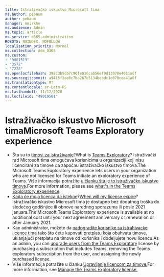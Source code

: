 ```yaml
---
title: Istraživačko iskustvo Microsoft tima
ms.author: pebaum
author: pebaum
manager: mnirkhe
ms.audience: Admin
ms.topic: article
ms.service: o365-administration
ROBOTS: NOINDEX, NOFOLLOW
localization_priority: Normal
ms.collection: Adm_O365
ms.custom:
- "9001513"
- "3572"
- "7228"
ms.openlocfilehash: 398c3b9db7c90fe016cab56ef9d13078e4011a6f
ms.sourcegitcommit: a9415f3ae8c7ba267b5134bcbdc1e070cea41a0f
ms.translationtype: MT
ms.contentlocale: sr-Latn-RS
ms.lasthandoff: 11/12/2020
ms.locfileid: "49019561"
---
```

# <a name="microsoft-teams-exploratory-experience"></a><span data-ttu-id="923f3-102">Istraživačko iskustvo Microsoft tima</span><span class="sxs-lookup"><span data-stu-id="923f3-102">Microsoft Teams Exploratory experience</span></span>

- <span data-ttu-id="923f3-103">Šta su to [timovi za istraživanje](https://docs.microsoft.com/microsoftteams/teams-exploratory)?</span><span class="sxs-lookup"><span data-stu-id="923f3-103">What is [Teams Exploratory](https://docs.microsoft.com/microsoftteams/teams-exploratory)?</span></span> <span data-ttu-id="923f3-104">Istraživački rad Microsoft tima omogućava korisnicima u organizaciji koji nisu licencirani za timove da započnu istraživačko iskustvo timova.</span><span class="sxs-lookup"><span data-stu-id="923f3-104">The Microsoft Teams Exploratory experience lets users in your organization who are not licensed for Teams initiate an exploratory experience of Teams.</span></span> <span data-ttu-id="923f3-105">Više informacija potražite [u članku šta je to istraživačko iskustvo timova](https://docs.microsoft.com/microsoftteams/teams-exploratory#whats-in-the-teams-exploratory-experience).</span><span class="sxs-lookup"><span data-stu-id="923f3-105">For more information, please see [what's in the Teams Exploratory experience](https://docs.microsoft.com/microsoftteams/teams-exploratory#whats-in-the-teams-exploratory-experience).</span></span>
- <span data-ttu-id="923f3-106">[Kada će moja licenca da istekne](https://docs.microsoft.com/microsoftteams/teams-exploratory#how-long-does-the-teams-exploratory-experience-last)?</span><span class="sxs-lookup"><span data-stu-id="923f3-106">[When will my license expire](https://docs.microsoft.com/microsoftteams/teams-exploratory#how-long-does-the-teams-exploratory-experience-last)?</span></span> <span data-ttu-id="923f3-107">Istraživačko iskustvo Microsoft tima je dostupno bez dodatnog troška do sledećeg godišnjice ili obnove narednog sporazuma ili posle 2021 januara.</span><span class="sxs-lookup"><span data-stu-id="923f3-107">The Microsoft Teams Exploratory experience is available at no additional cost until your next agreement anniversary or renewal on or after January 2021.</span></span>
- <span data-ttu-id="923f3-108">Kao administrator, možete da [nadogradite korisnike sa istraћivacke licence tima](https://docs.microsoft.com/microsoftteams/teams-exploratory#upgrade-users-from-the-teams-exploratory-license) tako što ćete kupovati pretplatu koja obuhvata timove, uklanjajući pretplatu na timove od korisnika i dodeljujete novu licencu.</span><span class="sxs-lookup"><span data-stu-id="923f3-108">As an admin, you can [upgrade users from the Teams Exploratory](https://docs.microsoft.com/microsoftteams/teams-exploratory#upgrade-users-from-the-teams-exploratory-license) license by purchasing a subscription that includes Teams, removing the Teams exploratory subscription from the user, and assigning the newly purchased license.</span></span>
- <span data-ttu-id="923f3-109">Više informacija potražite u članku [Upravljanje licencom za timove.](https://docs.microsoft.com/microsoftteams/teams-exploratory)</span><span class="sxs-lookup"><span data-stu-id="923f3-109">For more information, see [Manage the Teams Exploratory license.](https://docs.microsoft.com/microsoftteams/teams-exploratory)</span></span>